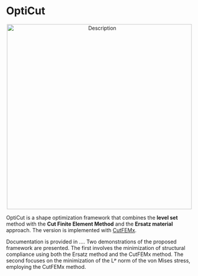 # OptiCut


<p align="center">
<img src="./doc/images/logo.png" alt="Description" width="500">
</p>


OptiCut is a shape optimization framework that combines the **level set** method with the **Cut Finite Element Method** and the **Ersatz material** approach. 
The version is implemented with [CutFEMx](https://github.com/sclaus2/CutFEMx).

Documentation is provided in .... Two demonstrations of the proposed framework are presented. The first involves the minimization of structural compliance using both the Ersatz method and the CutFEMx method. The second focuses on the minimization of the Lᵖ norm of the von Mises stress, employing the CutFEMx method.
